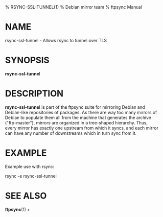 % RSYNC-SSL-TUNNEL(1)
% Debian mirror team
% ftpsync Manual

# NAME
rsync-ssl-tunnel - Allows rsync to tunnel over TLS

# SYNOPSIS
**rsync-ssl-tunnel**

# DESCRIPTION

**rsync-ssl-tunnel** is part of the ftpsync suite for mirroring Debian and Debian-like
repositories of packages.  As there are way too many mirrors of Debian to populate
them all from the machine that generates the archive ("ftp-master"), mirrors are
organized in a tree-shaped hierarchy.  Thus, every mirror has exactly one upstream
from which it syncs, and each mirror can have any number of downstreams which in
turn sync from it.

# EXAMPLE

Example use with rsync:

  rsync -e rsync-ssl-tunnel

# SEE ALSO
**ftpsync**(1) +
